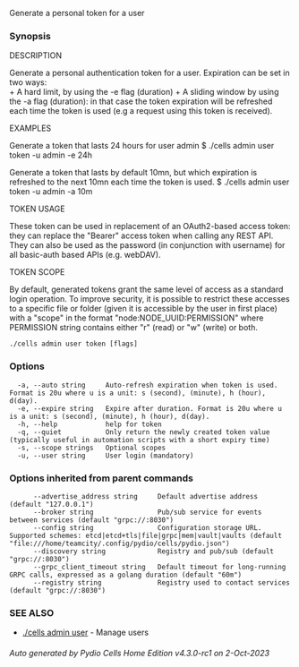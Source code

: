 Generate a personal token for a user

### Synopsis


DESCRIPTION

  Generate a personal authentication token for a user. 
  Expiration can be set in two ways:  
    + A hard limit, by using the -e flag (duration)
    + A sliding window by using the -a flag (duration): in that case the token expiration will be refreshed each time
      the token is used (e.g a request using this token is received).

EXAMPLES

  Generate a token that lasts 24 hours for user admin
  $ ./cells admin user token -u admin -e 24h

  Generate a token that lasts by default 10mn, but which expiration is refreshed to the next 10mn each time 
  the token is used.
  $ ./cells admin user token -u admin -a 10m

TOKEN USAGE

  These token can be used in replacement of an OAuth2-based access token: they can replace the "Bearer" access 
  token when calling any REST API. They can also be used as the password (in conjunction with username) for all 
  basic-auth based APIs (e.g. webDAV).

TOKEN SCOPE

  By default, generated tokens grant the same level of access as a standard login operation. To improve security, 
  it is possible to restrict these accesses to a specific file or folder (given it is accessible by the user in 
  first place) with a "scope" in the format "node:NODE_UUID:PERMISSION" where PERMISSION string contains either "r"
  (read) or "w" (write) or both.


```
./cells admin user token [flags]
```

### Options

```
  -a, --auto string     Auto-refresh expiration when token is used. Format is 20u where u is a unit: s (second), (minute), h (hour), d(day).
  -e, --expire string   Expire after duration. Format is 20u where u is a unit: s (second), (minute), h (hour), d(day).
  -h, --help            help for token
  -q, --quiet           Only return the newly created token value (typically useful in automation scripts with a short expiry time)
  -s, --scope strings   Optional scopes
  -u, --user string     User login (mandatory)
```

### Options inherited from parent commands

```
      --advertise_address string     Default advertise address (default "127.0.0.1")
      --broker string                Pub/sub service for events between services (default "grpc://:8030")
      --config string                Configuration storage URL. Supported schemes: etcd|etcd+tls|file|grpc|mem|vault|vaults (default "file:///home/teamcity/.config/pydio/cells/pydio.json")
      --discovery string             Registry and pub/sub (default "grpc://:8030")
      --grpc_client_timeout string   Default timeout for long-running GRPC calls, expressed as a golang duration (default "60m")
      --registry string              Registry used to contact services (default "grpc://:8030")
```

### SEE ALSO

* [./cells admin user](./cells-admin-user)	 - Manage users

###### Auto generated by Pydio Cells Home Edition v4.3.0-rc1 on 2-Oct-2023
